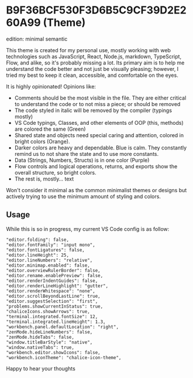# B9F36BCF530F3D6B5C9CF39D2E260A99 (Theme)
edition: minimal semantic

This theme is created for my personal use, mostly working with web technologies such as JavaScript, React, Node.js, markdown, TypeScript, Flow, and alike, so it's probably missing a lot. Its primary aim is to help me understand the code better and not just be visually pleasing; however, I tried my best to keep it clean, accessible, and comfortable on the eyes.

It is highly opinionated! Opinions like:
- Comments should be the most visible in the file. They are either critical to understand the code or to not miss a piece; or should be removed
- The code styled in italic will be removed by the compiler (typings mostly)
- VS Code typings, Classes, and other elements of OOP (this, methods) are colored the same (Green)
- Shared state and objects need special caring and attention, colored in bright colors (Orange).
- Darker colors are heavy and dependable. Blue is calm. They constantly remind us to not share the state and to use more constants.
- Data (Strings, Numbers, Structs) is in one color (Purple)
- Flow controls and logical operations, returns, and exports show the overall structure, so bright colors.
- The rest is, mostly… text

Won't consider it minimal as the common minimalist themes or designs but actively trying to use the minimum amount of styling and colors.

## Usage

While this is so in progress, my current VS Code config is as follow:

```
"editor.folding": false,
"editor.fontFamily": "input mono",
"editor.fontLigatures": false,
"editor.lineHeight": 25,
"editor.lineNumbers": "relative",
"editor.minimap.enabled": false,
"editor.overviewRulerBorder": false,
"editor.rename.enablePreview": false,
"editor.renderIndentGuides": false,
"editor.renderLineHighlight": "gutter",
"editor.renderWhitespace": "none",
"editor.scrollBeyondLastLine": true,
"editor.suggestSelection": "first",
"problems.showCurrentInStatus": true,
"chaliceIcons.showArrows": true,
"terminal.integrated.fontSize": 12,
"terminal.integrated.lineHeight": 1.3,
"workbench.panel.defaultLocation": "right",
"zenMode.hideLineNumbers": false,
"zenMode.hideTabs": false,
"window.titleBarStyle": "native",
"window.nativeTabs": true,
"workbench.editor.showIcons": false,
"workbench.iconTheme": "chalice-icon-theme",
```

Happy to hear your thoughts
